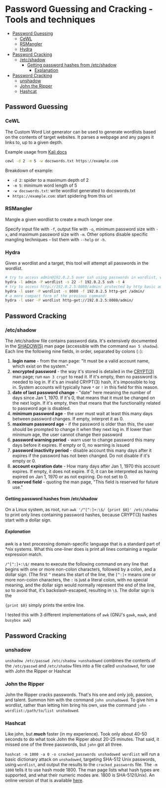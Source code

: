 <!--
SPDX-FileCopyrightText: 2022 - 2024 Eli Array Minkoff

SPDX-License-Identifier: CC-BY-SA-4.0
-->

# Password Guessing and Cracking - Tools and techniques

<!-- vim-markdown-toc GitLab -->

* [Password Guessing](#password-guessing)
  * [CeWL](#cewl)
  * [RSMangler](#rsmangler)
  * [Hydra](#hydra)
* [Password Cracking](#password-cracking)
  * [/etc/shadow](#etcshadow)
    * [Getting password hashes from /etc/shadow](#getting-password-hashes-from-etcshadow)
      * [Explanation](#explanation)
* [Password Cracking](#password-cracking-1)
  * [unshadow](#unshadow)
  * [John the Ripper](#john-the-ripper)
  * [Hashcat](#hashcat)

<!-- vim-markdown-toc -->

## Password Guessing

### CeWL

The Custom Word List generator can be used to generate wordlists based on the contents of target websites. It parses a webpage and any pages it links to, up to a given depth.

Example usage from [Kali docs](https://www.kali.org/tools/cewl/)

```bash
cewl -d 2 -m 5 -w docswords.txt https://example.com
```

Breakdown of example:
* `-d 2`: spider to a maximum depth of 2
* `-m 5`: minimum word length of 5
* `-w docswords.txt`: write wordlist generated to docswords.txt
* `https://example.com`: start spidering from this url

### RSMangler

Mangle a given wordlist to create a much longer one

Specify input file with `-f`, output file with `-o`, minimum password size with `-x`, and maximum password size with `-m`. Other options disable specific mangling techniques - list them with `--help` or `-h`.

### Hydra

Given a wordlist and a target, this tool will attempt all passwords in the wordlist.

```sh
# try to access admin@192.0.2.5 over ssh using passwords in wordlist, with up to 4 parallel tasks
hydra -l admin -P wordlist -s 22 -f 192.0.2.5 ssh -t 4
# try to access http://192.0.2.5:8080/admin/ protected by http basic authentication using the username user and passwords in wordlist
hydra -l user -P wordlist -s 8080 -f 192.0.2.5 http-get /admin/
# a more compact form of the previous command:
hydra -l user -P wordlist http-get://192.0.2.5:8080/admin/
```

## Password Cracking

### /etc/shadow

The /etc/shadow file contains password data. It's extensively documented in the [SHADOW(5)](https://manpages.org/shadow/5) man page (accessible with the command `man 5 shadow`). Each line the following nine fields, in order, separated by colons (`:`):

1. **login name** - from the man page: "It must be a valid account name, which exist on the system."
2. **encrypted password** - the way it's stored is detailed in the [CRYPT(3)](https://manpages.org/crypt/3) man page; run `man 3 crypt` to read it. If it's empty, then no password is needed to log in. If it's an invalid CRYPT(3) hash, it's impossible to log in. System accounts will typically have `*` or `!` in this field for this reason.
3. **date of last password change** - "date" here meaning the number of days since Jan 1, 1970. If it's 0, that means that it must be changed on the next login. If it's empty, then that means that the functionality related to password age is disabled.
4. **minimum password age** - the user must wait at least this many days between password changes. If empty, interpret it as 0.
5. **maximum password age** - if the password is older than this, the user should be prompted to change it when they next log in. If lower than minimum age, the user cannot change their password
6. **password warning period** - warn user to change password this many days before it expires. If empty or 0, no warning is issued
7. **password inactivity period** - disable account this many days after it expires if the password has not been changed. Do not disable if it's empty or 0.
8. **account expiration date** - How many days after Jan 1, 1970 this account expires. If empty, it does not expire. If 0, it can be interpreted as having expired on Jan 1, 1970 or as not expiring. Do not set to 0.
9. **reserved field** - quoting the man page, "This field is reserved for future use."

#### Getting password hashes from /etc/shadow

On a Linux system, as root, run `awk '/^[^:]+:\$/ {print $0}' /etc/shadow` to print only lines containing password hashes, because CRYPT(3) hashes start with a dollar sign.

##### Explanation

awk is a text processing domain-specific language that is a standard part of *nix systems. What this one-liner does is print all lines containing a regular expression match.

`/^[^:]+:\$/` means to execute the following command on any line that begins with one or more non-colon characters, followed by a colon, and a dollar sign. (The first `^` means the start of the line, the `[^:]+` means one or more non-colon characters, the `:` is just a literal colon, with no special meaning, and the dollar sign would normally represent the end of the line, so to avoid that, it's backslash-escaped, resulting in `\$`. The dollar sign is the

`{print $0}` simply prints the entire line.

I tested this with 3 different implementations of `awk` (GNU's `gawk`, `mawk`, and `busybox awk`)

## Password Cracking

### unshadow

`unshadow /etc/passwd /etc/shadow >unshadowed` combines the contents of the `/etc/passwd` and `/etc/shadow` files into a file called `unshadowed`, for use with John the Ripper or Hashcat

### John the Ripper

John the Ripper cracks passwords. That's his one and only job, passion, and talent. Summon him with the command `john unshadowed`. To give him a wordlist, rather than letting him bring his own, use the command `john -wordlist:/path/to/list unshadowed`.

### Hashcat

Like john, but ***much*** faster (in my experience). Took only about 40-50 seconds to do what took John the Ripper about 20-25 minutes. That said, it missed one of the three passwords, but `john` got all three.

`hashcat -m 1800 -a 0 -o cracked_passwords unshadowed wordlist` will run a basic dictionary attack on `unshadowed`, targeting SHA-512 Unix passwords, using `wordlist`, and output the results to the `cracked_passwords` file. The `-m 1800` tells it to use hash mode 1800. The man page lists what hash types are supported, and what their numeric modes are. 1800 is SHA-512(Unix). An online version of that is available [here](https://manpages.org/hashcat).
